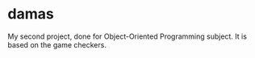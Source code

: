 # damas

My second project, done for Object-Oriented Programming subject. It is based on the game checkers.
